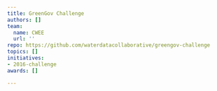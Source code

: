 ```yaml
---
title: GreenGov Challenge
authors: []
team:
  name: CWEE
  url: ''
repo: https://github.com/waterdatacollaborative/greengov-challenge
topics: []
initiatives:
- 2016-challenge
awards: []

---
```






